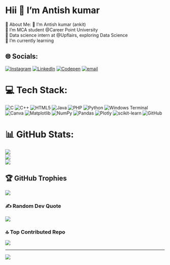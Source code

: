 <h1>Hii 👋 I’m Antish kumar </h1>
</h5>💫 About Me:</h5>
🔭 I’m Antish kumar (ankit)<br>👯 I’m MCA student @Career Point University <br>🤝 Data science intern at @Upflairs, exploring Data Science<br>🌱 I’m currently learning


## 🌐 Socials:
[![Instagram](https://img.shields.io/badge/Instagram-%23E4405F.svg?logo=Instagram&logoColor=white)](https://instagram.com/a_tish_kumar_7) [![LinkedIn](https://img.shields.io/badge/LinkedIn-%230077B5.svg?logo=linkedin&logoColor=white)](https://linkedin.com/in/antishkumar00711866) [![Codepen](https://img.shields.io/badge/Codepen-000000?logo=codepen&logoColor=white)](https://codepen.io/antish007) [![email](https://img.shields.io/badge/Email-D14836?logo=gmail&logoColor=white)](mailto:antishkumar007@gmail.com) 

# 💻 Tech Stack:
![C](https://img.shields.io/badge/c-%2300599C.svg?style=for-the-badge&logo=c&logoColor=white) ![C++](https://img.shields.io/badge/c++-%2300599C.svg?style=for-the-badge&logo=c%2B%2B&logoColor=white) ![HTML5](https://img.shields.io/badge/html5-%23E34F26.svg?style=for-the-badge&logo=html5&logoColor=white) ![Java](https://img.shields.io/badge/java-%23ED8B00.svg?style=for-the-badge&logo=openjdk&logoColor=white) ![PHP](https://img.shields.io/badge/php-%23777BB4.svg?style=for-the-badge&logo=php&logoColor=white) ![Python](https://img.shields.io/badge/python-3670A0?style=for-the-badge&logo=python&logoColor=ffdd54) ![Windows Terminal](https://img.shields.io/badge/Windows%20Terminal-%234D4D4D.svg?style=for-the-badge&logo=windows-terminal&logoColor=white) ![Canva](https://img.shields.io/badge/Canva-%2300C4CC.svg?style=for-the-badge&logo=Canva&logoColor=white) ![Matplotlib](https://img.shields.io/badge/Matplotlib-%23ffffff.svg?style=for-the-badge&logo=Matplotlib&logoColor=black) ![NumPy](https://img.shields.io/badge/numpy-%23013243.svg?style=for-the-badge&logo=numpy&logoColor=white) ![Pandas](https://img.shields.io/badge/pandas-%23150458.svg?style=for-the-badge&logo=pandas&logoColor=white) ![Plotly](https://img.shields.io/badge/Plotly-%233F4F75.svg?style=for-the-badge&logo=plotly&logoColor=white) ![scikit-learn](https://img.shields.io/badge/scikit--learn-%23F7931E.svg?style=for-the-badge&logo=scikit-learn&logoColor=white) ![GitHub](https://img.shields.io/badge/github-%23121011.svg?style=for-the-badge&logo=github&logoColor=white)
# 📊 GitHub Stats:
![](https://github-readme-stats.vercel.app/api?username=Antishcoder007&theme=shadow_green&hide_border=false&include_all_commits=false&count_private=false)<br/>
![](https://github-readme-streak-stats.herokuapp.com/?user=Antishcoder007&theme=shadow_green&hide_border=false)<br/>
![](https://github-readme-stats.vercel.app/api/top-langs/?username=Antishcoder007&theme=shadow_green&hide_border=false&include_all_commits=false&count_private=false&layout=compact)

## 🏆 GitHub Trophies
![](https://github-profile-trophy.vercel.app/?username=Antishcoder007&theme=onedark&no-frame=false&no-bg=true&margin-w=4)

### ✍️ Random Dev Quote
![](https://quotes-github-readme.vercel.app/api?type=horizontal&theme=radical)

### 🔝 Top Contributed Repo
![](https://github-contributor-stats.vercel.app/api?username=Antishcoder007&limit=5&theme=dark&combine_all_yearly_contributions=true)

---
[![](https://visitcount.itsvg.in/api?id=Antishcoder007&icon=0&color=0)](https://visitcount.itsvg.in)

<!-- Proudly created with GPRM ( https://gprm.itsvg.in ) -->
